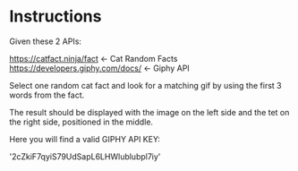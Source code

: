 # Instructions

Given these 2 APIs:

https://catfact.ninja/fact <- Cat Random Facts
https://developers.giphy.com/docs/ <- Giphy API

Select one random cat fact and look for a matching gif by using the first 3 words from the fact.

The result should be displayed with the image on the left side and the tet on the right side, positioned in the middle.

Here you will find a valid GIPHY API KEY:

'2cZkiF7qyiS79UdSapL6LHWlublubpl7iy'

